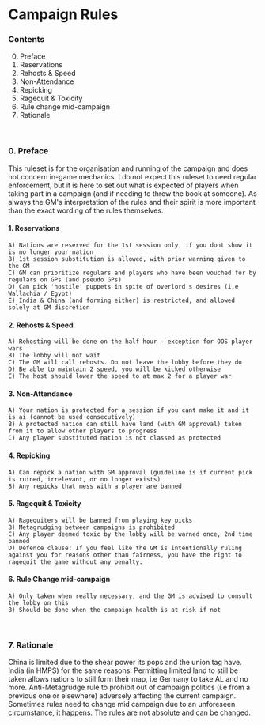 # Campaign Rules
 
### Contents
0. Preface
1. Reservations
2. Rehosts & Speed
3. Non-Attendance
4. Repicking
5. Ragequit & Toxicity
6. Rule change mid-campaign
7. Rationale
<br/>
 
### 0. Preface
This ruleset is for the organisation and running of the campaign and does not concern in-game mechanics.
I do not expect this ruleset to need regular enforcement, but it is here to set out what is expected of players when taking part in a campaign (and if needing to throw the book at someone).
As always the GM's interpretation of the rules and their spirit is more important than the exact wording of the rules themselves.
<br/>
 
#### 1. Reservations
	A) Nations are reserved for the 1st session only, if you dont show it is no longer your nation
	B) 1st session substitution is allowed, with prior warning given to the GM
	C) GM can prioritize regulars and players who have been vouched for by regulars on GPs (and pseudo GPs)
	D) Can pick 'hostile' puppets in spite of overlord's desires (i.e Wallachia / Egypt)
	E) India & China (and forming either) is restricted, and allowed solely at GM discretion
 
#### 2. Rehosts & Speed
	A) Rehosting will be done on the half hour - exception for OOS player wars
	B) The lobby will not wait
	C) The GM will call rehosts. Do not leave the lobby before they do
	D) Be able to maintain 2 speed, you will be kicked otherwise
	E) The host should lower the speed to at max 2 for a player war
 
#### 3. Non-Attendance
	A) Your nation is protected for a session if you cant make it and it is ai (cannot be used consecutively)
	B) A protected nation can still have land (with GM approval) taken from it to allow other players to progress
	C) Any player substituted nation is not classed as protected
 
#### 4. Repicking
	A) Can repick a nation with GM approval (guideline is if current pick is ruined, irrelevant, or no longer exists)
	B) Any repicks that mess with a player are banned
 
#### 5. Ragequit & Toxicity
	A) Ragequiters will be banned from playing key picks
	B) Metagrudging between campaigns is prohibited
	C) Any player deemed toxic by the lobby will be warned once, 2nd time banned
	D) Defence clause: If you feel like the GM is intentionally ruling against you for reasons other than fairness, you have the right to ragequit the game without any penalty.
 
#### 6. Rule Change mid-campaign
	A) Only taken when really necessary, and the GM is advised to consult the lobby on this
	B) Should be done when the campaign health is at risk if not
<br/>
 
### 7. Rationale
China is limited due to the shear power its pops and the union tag have. India (in HMPS) for the same reasons.
Permitting limited land to still be taken allows nations to still form their map, i.e Germany to take AL and no more.
Anti-Metagrudge rule to prohibit out of campaign politics (i.e from a previous one or elsewhere) adversely affecting the current campaign.
Sometimes rules need to change mid campaign due to an unforeseen circumstance, it happens. The rules are not absolute and can be changed.